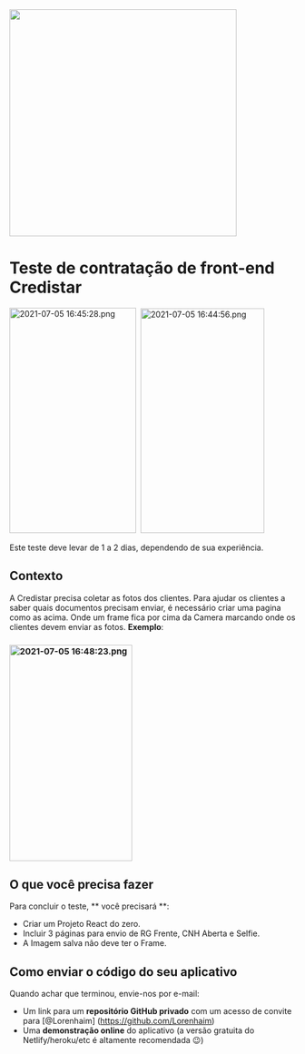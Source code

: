 <img width="400" src="https://credistar.com.br/wp-content/uploads/2020/09/fundo-branco.png" class="jop-noMdConv">

# Teste de contratação de front-end Credistar

<img src=":/a0ef708b2f364e4d800c21c1eff4f2c6" alt="2021-07-05 16:45:28.png" width="223" height="397" class="jop-noMdConv">  <img src=":/cd8930d14c8f4e1fa389b4f26fb6f968" alt="2021-07-05 16:44:56.png" width="218" height="396" class="jop-noMdConv">

Este teste deve levar de 1 a 2 dias, dependendo de sua experiência.

## Contexto

A Credistar precisa coletar as fotos dos clientes. Para ajudar os clientes a saber quais documentos precisam enviar, é necessário criar uma pagina como as acima. Onde um frame fica por cima da Camera marcando onde os clientes devem enviar as fotos.
**Exemplo**:

### <img src=":/95da8f90e6cc4d10bf01c81d43c66335" alt="2021-07-05 16:48:23.png" width="216" height="381" style="font-size: 15px;">

## O que você precisa fazer

Para concluir o teste, ** você precisará **:

- Criar um Projeto React do zero.
- Incluir 3 páginas para envio de RG Frente, CNH Aberta e Selfie.
- A Imagem salva não deve ter o Frame.

## Como enviar o código do seu aplicativo

Quando achar que terminou, envie-nos por e-mail:

- Um link para um **repositório GitHub privado** com um acesso de convite para \[@Lorenhaim\] (https://github.com/Lorenhaim)
- Uma **demonstração online** do aplicativo (a versão gratuita do Netlify/heroku/etc é altamente recomendada 😉️)
